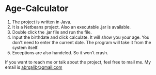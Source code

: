 # Age-Calculator

1. The project is written in Java.
2. It is a Netbeans project. Also an executable .jar is available.
3. Double click the .jar file and run the file.
4. Input the birthdate and click calculate. It will show you your age. You don't need to enter the current date. The program will take it from the system itself.
5. Exceptions are also handeled. So it won't crash.


If you want to reach me or talk about the project, feel free to mail me. My email is abrgalib@gmail.com
